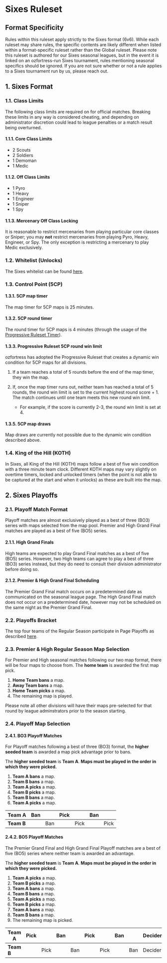 # Sixes Ruleset

## Format Specificity
Rules within this ruleset apply strictly to the Sixes format (6v6). While each ruleset may share rules, the specific contents are likely different when listed within a format-specific ruleset rather than the Global ruleset. Please note this ruleset is authored for our Sixes seasonal leagues, but in the event it is linked on an ozfortress-run Sixes tournament, rules mentioning seasonal specifics should be ignored. If you are not sure whether or not a rule applies to a Sixes tournament run by us, please reach out.

## 1. Sixes Format
### 1.1. Class Limits
The following class limits are required on for official matches. Breaking these limits in any way is considered cheating, and depending on administrator discretion could lead to league penalties or a match result being overturned.

#### 1.1.1. Core Class Limits
- 2 Scouts
- 2 Soldiers
- 1 Demoman
- 1 Medic

#### 1.1.2. Off Class Limits
- 1 Pyro
- 1 Heavy
- 1 Engineer
- 1 Sniper
- 1 Spy

#### 1.1.3. Mercenary Off Class Locking
It is reasonable to restrict mercenaries from playing particular core classes or Sniper; you may **not** restrict mercenaries from playing Pyro, Heavy, Engineer, or Spy. The only exception is restricting a mercenary to play Medic exclusively.

### 1.2. Whitelist (Unlocks)
The Sixes whitelist can be found [here](https://whitelist.tf/ozfortress_6v6).

### 1.3. Control Point (5CP)
#### 1.3.1. 5CP map timer
The map timer for 5CP maps is 25 minutes. 

#### 1.3.2. 5CP round timer
The round timer for 5CP maps is 4 minutes (through the usage of the [Progressive Ruleset Timer](/info/server_configs/#progressive-ruleset-timer-plugin)).

#### 1.3.3. Progressive Ruleset 5CP round win limit
ozfortress has adopted the Progressive Ruleset that creates a dynamic win condition for 5CP maps for all divisions. 

 1. If a team reaches a total of 5 rounds before the end of the map timer, they win the map.

 2. If, once the map timer runs out, neither team has reached a total of 5 rounds, the round win limit is set to the current highest round score + 1. The match continues until one team meets this new round win limit.
    - For example, if the score is currently 2-3, the round win limit is set at 4.

#### 1.3.5. 5CP map draws
Map draws are currently not possible due to the dynamic win condition described above.

### 1.4. King of the Hill (KOTH)
In Sixes, all King of the Hill (KOTH) maps follow a best of five win condition with a three minute team clock. Different KOTH maps may vary slightly on overtime timers, locked and unlocked timers (when the point is not able to be captured at the start and when it unlocks) as these are built into the map.

## 2. Sixes Playoffs
### 2.1. Playoff Match Format
Playoff matches are almost exclusively played as a best of three (BO3) series with maps selected from the map pool. Premier and High Grand Final matches are played as a best of five (BO5) series. 

#### 2.1.1. High Grand Finals
High teams are expected to play Grand Final matches as a best of five (BO5) series. However, two High teams can agree to play a best of three (BO3) series instead, but they do need to consult their division administrator before doing so.

#### 2.1.2. Premier & High Grand Final Scheduling
The Premier Grand Final match occurs on a predetermined date as communicated on the seasonal league page. The High Grand Final match does not occur on a predetermined date, however may not be scheduled on the same night as the Premier Grand Final.

### 2.2. Playoffs Bracket
The top four teams of the Regular Season participate in Page Playoffs as described [here](/rules/global/#261-page-playoffs).

### 2.3. Premier & High Regular Season Map Selection
For Premier and High seasonal matches following our two map format, there will be four maps to choose from. The **home team** is awarded the first map pick.

1. **Home Team bans** a map.
2. **Away Team bans** a map.
3. **Home Team picks** a map.
4. The remaining map is played.

Please note all other divisions will have their maps pre-selected for that round by league adminstrators prior to the season starting.

### 2.4. Playoff Map Selection
#### 2.4.1. BO3 Playoff Matches
For Playoff matches following a best of three (BO3) format, the **higher seeded team** is awarded a map pick advantage prior to bans.

The **higher seeded team** is **Team A**. **Maps must be played in the order in which they were picked.**

1. **Team A bans** a map.
2. **Team B bans** a map.
3. **Team A picks** a map.
4. **Team B picks** a map.
5. **Team B bans** a map.
6. **Team A picks** a map.

| **Team A** | Ban |     | Pick |      | Ban |      |
|------------|-----|-----|------|------|-----|------|
| **Team B** |     | Ban |      | Pick |     | Pick |

#### 2.4.2. BO5 Playoff Matches
The Premier Grand Final and High Grand Final Playoff matches are a best of five (BO5) series where neither team is awarded an advantage. 

The **higher seeded team** is **Team A**. **Maps must be played in the order in which they were picked.**

1. **Team A picks** a map.
2. **Team B picks** a map.
3. **Team A bans** a map.
4. **Team B bans** a map.
5. **Team A picks** a map.
6. **Team B picks** a map.
7. **Team A bans** a map.
8. **Team B bans** a map.
9. The remaining map is picked.

| **Team A** | Pick |      | Ban |     | Pick |      | Ban |     | Decider |
|------------|------|------|-----|-----|------|------|-----|-----|---------|
| **Team B** |      | Pick |     | Ban |      | Pick |     | Ban | Decider |
